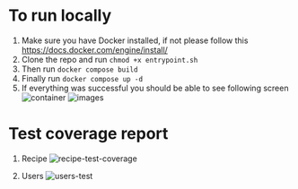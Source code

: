 # To run locally

1) Make sure you have Docker installed, if not please follow this https://docs.docker.com/engine/install/
2) Clone the repo and run `chmod +x entrypoint.sh`
3) Then run `docker compose build`
4) Finally run `docker compose up -d`
5) If everything was successful you should be able to see following screen
![container](https://github.com/user-attachments/assets/656bb7c1-fdd7-4f87-bf78-e16e0ef93393)
![images](https://github.com/user-attachments/assets/99bc2fed-6aed-467c-afe0-e9e6b6dec685)

# Test coverage report

1) Recipe
![recipe-test-coverage](https://github.com/user-attachments/assets/b19a2ccf-47e7-40b6-86b6-7ee35ee81b74)

2) Users
![users-test](https://github.com/user-attachments/assets/9ac37c0e-3474-40f5-a08d-24e26226a2c4)
